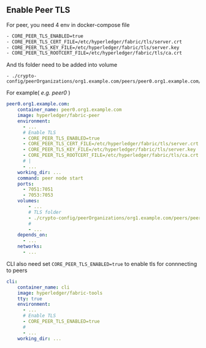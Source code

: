 ## Enable Peer TLS

For peer, you need 4 env in docker-compose file
```sh
- CORE_PEER_TLS_ENABLED=true
- CORE_PEER_TLS_CERT_FILE=/etc/hyperledger/fabric/tls/server.crt
- CORE_PEER_TLS_KEY_FILE=/etc/hyperledger/fabric/tls/server.key
- CORE_PEER_TLS_ROOTCERT_FILE=/etc/hyperledger/fabric/tls/ca.crt
```

And tls folder need to be added into volume
```
- ./crypto-config/peerOrganizations/org1.example.com/peers/peer0.org1.example.com/tls:/etc/hyperledger/fabric/tls
```

For example( *e.g. peer0* )
```yml
peer0.org1.example.com:
    container_name: peer0.org1.example.com
    image: hyperledger/fabric-peer
    environment:
      - ...
      # Enable TLS
      - CORE_PEER_TLS_ENABLED=true
      - CORE_PEER_TLS_CERT_FILE=/etc/hyperledger/fabric/tls/server.crt
      - CORE_PEER_TLS_KEY_FILE=/etc/hyperledger/fabric/tls/server.key
      - CORE_PEER_TLS_ROOTCERT_FILE=/etc/hyperledger/fabric/tls/ca.crt
      # |
      - ...
    working_dir: ...
    command: peer node start
    ports:
      - 7051:7051
      - 7053:7053
    volumes:
        - ...
        # TLS folder
        - ./crypto-config/peerOrganizations/org1.example.com/peers/peer0.org1.example.com/tls:/etc/hyperledger/fabric/tls
        #
        - ...
    depends_on:
      - ...
    networks:
      - ...
```

CLI also need set `CORE_PEER_TLS_ENABLED=true` to enable tls for connnecting to peers
```yml
cli:
    container_name: cli
    image: hyperledger/fabric-tools
    tty: true
    environment:
      - ...
      # Enable TLS
      - CORE_PEER_TLS_ENABLED=true
      #
      - ...
    working_dir: ...
```